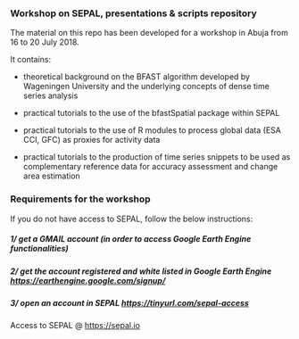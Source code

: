 ### Workshop on SEPAL, presentations & scripts repository
The material on this repo has been developed for a workshop in Abuja from 16 to 20 July 2018.

It contains: 

- theoretical background on the BFAST algorithm developed by Wageningen University and the underlying concepts of dense time series analysis

- practical tutorials to the use of the bfastSpatial package within SEPAL 

- practical tutorials to the use of R modules to process global data (ESA CCI, GFC) as proxies for activity data

- practical tutorials to the production of time series snippets to be used as complementary reference data for accuracy assessment and change area estimation

### Requirements for the workshop

If you do not have access to SEPAL, follow the below instructions:

##### 1/ get a GMAIL account (in order to access Google Earth Engine functionalities)

##### 2/ get the account registered and white listed in Google Earth Engine https://earthengine.google.com/signup/

##### 3/ open an account in SEPAL https://tinyurl.com/sepal-access

Access to SEPAL @ https://sepal.io

